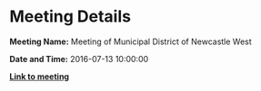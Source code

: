 # Meeting Details

**Meeting Name:** Meeting of Municipal District of Newcastle West

**Date and Time:** 2016-07-13 10:00:00

**<a href="https://www.limerick.ie/council/whats-on/meeting-municipal-district-newcastle-west-9" target="_blank">Link to meeting</a>**
